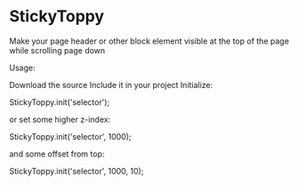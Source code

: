 StickyToppy
===========

Make your page header or other block element visible at the top of the page while scrolling page down

Usage:

Download the source
Include it in your project
Initialize:

StickyToppy.init('selector');

or set some higher z-index:

StickyToppy.init('selector', 1000);

and some offset from top:

StickyToppy.init('selector', 1000, 10);
